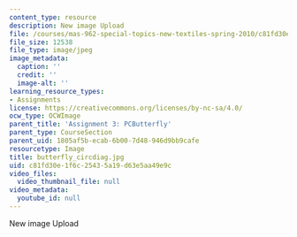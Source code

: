 ```yaml
---
content_type: resource
description: New image Upload
file: /courses/mas-962-special-topics-new-textiles-spring-2010/c81fd30e1f6c25435a19d63e5aa49e9c_butterfly_circdiag.jpg
file_size: 12538
file_type: image/jpeg
image_metadata:
  caption: ''
  credit: ''
  image-alt: ''
learning_resource_types:
- Assignments
license: https://creativecommons.org/licenses/by-nc-sa/4.0/
ocw_type: OCWImage
parent_title: 'Assignment 3: PCButterfly'
parent_type: CourseSection
parent_uid: 1805af5b-ecab-6b00-7d48-946d9bb9cafe
resourcetype: Image
title: butterfly_circdiag.jpg
uid: c81fd30e-1f6c-2543-5a19-d63e5aa49e9c
video_files:
  video_thumbnail_file: null
video_metadata:
  youtube_id: null
---
```

New image Upload